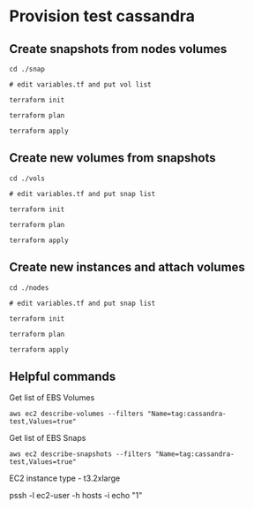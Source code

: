 # Provision test cassandra

## Create snapshots from nodes volumes

```
cd ./snap

# edit variables.tf and put vol list

terraform init

terraform plan

terraform apply

```

## Create new volumes from snapshots

```
cd ./vols

# edit variables.tf and put snap list

terraform init

terraform plan

terraform apply

```

## Create new instances and attach volumes 

```
cd ./nodes

# edit variables.tf and put snap list

terraform init

terraform plan

terraform apply

```

## Helpful commands


Get list of EBS Volumes

```
aws ec2 describe-volumes --filters "Name=tag:cassandra-test,Values=true"

```

Get list of EBS Snaps

```
aws ec2 describe-snapshots --filters "Name=tag:cassandra-test,Values=true"

```

EC2 instance type - t3.2xlarge


pssh -l ec2-user -h hosts -i  echo "1"
